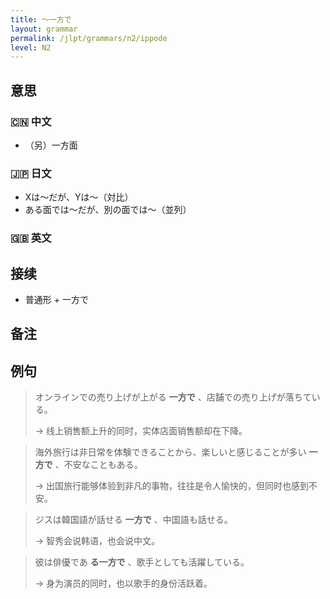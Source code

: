 ```yaml
---
title: 〜一方で
layout: grammar
permalink: /jlpt/grammars/n2/ippode
level: N2
---
```


## 意思

### 🇨🇳 中文

- （另）一方面

### 🇯🇵 日文

- Xは〜だが、Yは〜（対比）
- ある面では〜だが、別の面では〜（並列）

### 🇬🇧 英文


## 接续

- 普通形 + 一方で

## 备注


## 例句

> オンラインでの売り上げが上がる **一方で** 、店舗での売り上げが落ちている。
>
> → 线上销售额上升的同时，实体店面销售额却在下降。

> 海外旅行は非日常を体験できることから、楽しいと感じることが多い **一方で** 、不安なこともある。
>
> → 出国旅行能够体验到非凡的事物，往往是令人愉快的，但同时也感到不安。

> ジスは韓国語が話せる **一方で** 、中国語も話せる。
>
> → 智秀会说韩语，也会说中文。

> 彼は俳優であ **る一方で** 、歌手としても活躍している。
>
> → 身为演员的同时，也以歌手的身份活跃着。

